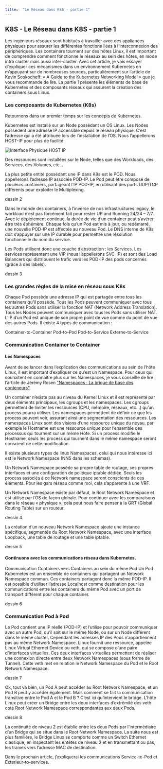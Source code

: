 ```yaml
---
title:  "Le Réseau dans K8S - partie 1"
---
```


## K8S - Le Réseau dans K8S - partie 1

Les ingénieurs réseaux sont habitués à travailler avec des appliances physiques pour assurer les différentes fonctions liées à l’interconnexion des périphériques.
Les containers tournent sur des hôtes Linux, il est important de comprendre comment fonctionne le réseaux au sein des hôtes, en mode intra cluster mais aussi inter-cluster.
Avec cet article, je vais essayer d’expliquer ces mécanismes dans un environnement Kubernetes en m’appuyant sur de nombreuses sources, particulièrement sur l’article de Kevin Sookocheff: [« A Guide to the Kubernetes Networking Model »](https://sookocheff.com/post/kubernetes/understanding-kubernetes-networking-model/) que je vous recommande de lire.
La partie 1 présente les éléments de base de Kubernetes et des composants réseaux qui assurent la création des containers sous Linux.

### Les composants de Kubernetes (K8s)
Retournons dans un premier temps sur les concepts de Kubernetes.

Kubernetes est installé sur un Node possédant un OS Linux.
Les Nodes possèdent une adresse IP accessible depuis le réseau physique. C’est l’adresse qui a été attribuée lors de l’installation de l’OS. Nous l’appellerons HOST-IP pour plus de facilité.

![Interface Physique HOST IP]({{site.static_files}}Diapositive1.jpeg)

Des ressources sont installées sur le Node, telles que des Workloads, des Services, des Volumes, etc…

La plus petite entité possédant une IP dans K8s est le POD. Nous appellerons l’adresse IP associée POD-IP.
Le Pod peut être composé de plusieurs containers, partageant l’IP POD-IP, en utilisant des ports UDP/TCP différents pour exploiter le Multiplexing.

dessin 2

Dans le monde des containers, à l’inverse de nos infrastructures legacy, le workload n’est pas forcément fait pour rester UP and Running 24/24 – 7/7.
Avec le déploiement continue, la durée de vie d’un container peut s’avérer être très éphémère.
Chaque fois qu’un Pod est mis à jour, ou redémarré, une nouvelle POD-IP est affectée au nouveau Pod.
Le DNS interne de K8s doit s’appuyer sur une IP durable pour permettre une résolution fonctionnelle du nom du service.

Les Pods utilisent donc une couche d’abstraction : les Services.
Les services représentent une VIP (nous l’appellerons SVC-IP) et sont des Load Balancers qui distribuent le trafic vers les POD-IP des pods concernés (grâce à des labels).

dessin 3

### Les grandes règles de la mise en réseau sous K8s
Chaque Pod possède une adresse IP qui est partagée entre tous les containers qu’il possède.
Tous les Pods peuvent communiquer avec tous les autres Pods sans utiliser la fonction NAT (Network Address Translation).
Tous les Nodes peuvent communiquer avec tous les Pods sans utiliser NAT.
L’IP d’un Pod est unique de son propre point de vue comme du point de vue des autres Pods.
Il existe 4 types de communication :

Container-to-Container
Pod-to-Pod
Pod-to-Service
Externe-to-Service

### Communication Container to Container

#### Les Namespaces
Avant de se lancer dans l’explication des communications au sein de l’hôte Linux, il est important d’expliquer ce qu’est un Namespace.
Pour ceux qui souhaitent en connaitre plus sur les Namespaces, je vous conseille de lire l’article de Jérémy Rosen ["Namespaces : La brique de base des conteneurs"](https://linuxembedded.fr/2020/11/namespaces-la-brique-de-base-des-conteneurs).

Un container n’existe pas au niveau du Kernel Linux et il est représenté par deux éléments principaux, les cgroups et les namespaces.
Les cgroups permettent de limiter les ressources (CPU, mémoire, réseaux, etc…) qu’un process pourra utiliser. Les namespaces permettent de définir ce que les process peuvent voir, assurant ainsi une segmentation des ressources.
Les namespaces Linux sont des visions d’une ressource unique du noyau, par exemple le Hostname est une ressource unique pour l’ensemble des processus qui tournent sur un même Hôte. Si un process modifie le Hostname, seuls les process qui tournent dans le même namespace seront conscient de cette modification.

Il existe plusieurs types de linux Namespaces, celui qui nous intéresse ici est le Network Namespace (NNS dans les schémas).

Un Network Namespace possède sa propre table de routage, ses propres interfaces et une configuration de politique iptable dédiée. Seuls les process associés à ce Network namespace seront conscients de ces éléments.
Pour les gars réseau comme moi, cela s’apparente à une VRF.


Un Network Namespace existe par défaut, le Root Network Namespace et est utilisé par l’OS de façon globale.
Pour continuer avec les comparaisons dans le réseau « physique », cela peut nous faire penser à la GRT (Global Routing Table) sur un routeur.

dessin 4

La création d’un nouveau Network Namespace ajoute une instance spécifique, segmentée du Root Network Namespace, avec une interface Loopback, une table de routage et une table iptable.

dessin 5

#### Continuons avec les communications réseau dans Kubernetes.

Communication Containers vers Containers au sein du même Pod
Un Pod Kubernetes est un ensemble de containers qui partagent un Network Namespace commun.
Ces containers partagent donc la même POD-IP.
Il est possible d’utiliser l’adresse Localhost comme destination pour les communications entre les containers du même Pod avec un port de transport différent pour chaque container.

dessin 6

### Communication Pod à Pod
Le Pod contient une IP réelle (POD-IP) et l’utilise pour pouvoir communiquer avec un autre Pod, qu’il soit sur le même Node, ou sur un Node différent dans le même cluster.
Cependant les adresses IP des Pods n’appartiennent pas au même Network Namespace.
Linux fournit une ressource, appelée Linux Virtual Ethernet Device ou veth, qui se compose d’une paire d’interfaces virtuelles. Ces deux interfaces virtuelles permettent de réaliser une connexion directe entre deux Network Namespaces (sous forme de Tunnel).
Cette veth met en relation le Network Namespace du Pod et le Root Network Namespace.

dessin 7

Ok, tout va bien, un Pod A peut accéder au Root Network Namespace, et un Pod B peut y accéder également. Mais comment se fait la communication transitive entre le Pod A et le Pod B ?
C’est ici qu’intervient le bridge. L’hôte Linux peut créer un Bridge entre les deux interfaces d’extrémité des veth coté Root Network Namespace correspondantes aux deux Pods.

dessin 8

La continuité de niveau 2 est établie entre les deux Pods par l’intermédiaire d’un Bridge qui se situe dans le Root Network Namespace. La suite nous est plus familière, le Bridge Linux se comporte comme un Switch Ethernet classique, en inspectant les entêtes de niveau 2 et en transmettant ou pas, les trames vers l’adresse MAC de destination.

Dans le prochain article, j’expliquerai les communications Service-to-Pod et Exterieur-to-services.
